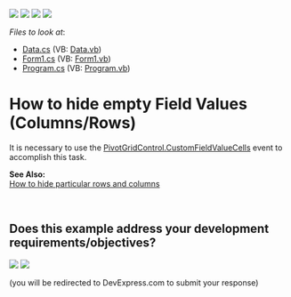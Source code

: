 <!-- default badges list -->
![](https://img.shields.io/endpoint?url=https://codecentral.devexpress.com/api/v1/VersionRange/128579653/13.1.4%2B)
[![](https://img.shields.io/badge/Open_in_DevExpress_Support_Center-FF7200?style=flat-square&logo=DevExpress&logoColor=white)](https://supportcenter.devexpress.com/ticket/details/E2807)
[![](https://img.shields.io/badge/📖_How_to_use_DevExpress_Examples-e9f6fc?style=flat-square)](https://docs.devexpress.com/GeneralInformation/403183)
[![](https://img.shields.io/badge/💬_Leave_Feedback-feecdd?style=flat-square)](#does-this-example-address-your-development-requirementsobjectives)
<!-- default badges end -->
<!-- default file list -->
*Files to look at*:

* [Data.cs](./CS/Data.cs) (VB: [Data.vb](./VB/Data.vb))
* [Form1.cs](./CS/Form1.cs) (VB: [Form1.vb](./VB/Form1.vb))
* [Program.cs](./CS/Program.cs) (VB: [Program.vb](./VB/Program.vb))
<!-- default file list end -->
# How to hide empty Field Values (Columns/Rows)


<p>It is necessary to use the <a href="http://documentation.devexpress.com/#WindowsForms/DevExpressXtraPivotGridPivotGridControl_CustomFieldValueCellstopic">PivotGridControl.CustomFieldValueCells</a> event to accomplish this task. </p><p><strong>See Also:</strong><br />
<a href="https://www.devexpress.com/Support/Center/p/E2769">How to hide particular rows and columns</a></p>

<br/>


<!-- feedback -->
## Does this example address your development requirements/objectives?

[<img src="https://www.devexpress.com/support/examples/i/yes-button.svg"/>](https://www.devexpress.com/support/examples/survey.xml?utm_source=github&utm_campaign=winforms-pivot-grid-hide-empty-columns-and-rows&~~~was_helpful=yes) [<img src="https://www.devexpress.com/support/examples/i/no-button.svg"/>](https://www.devexpress.com/support/examples/survey.xml?utm_source=github&utm_campaign=winforms-pivot-grid-hide-empty-columns-and-rows&~~~was_helpful=no)

(you will be redirected to DevExpress.com to submit your response)
<!-- feedback end -->
